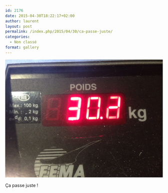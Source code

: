 ```yaml
---
id: 2176
date: 2015-04-30T18:22:17+02:00
author: laurent
layout: post
permalink: /index.php/2015/04/30/ca-passe-juste/
categories:
  - Non classé
format: gallery
---
```

<img src="/images/2015/04/tumblr_nnmtp5OyqJ1uuvt0bo1_1280.jpg" />

Ça passe juste !